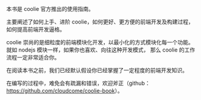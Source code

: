 本书是 coolie 官方推出的使用指南。

主要阐述了如何上手、进阶 coolie，如何更好、更方便的前端开发及构建过程，如何提高前端开发逼格。

coolie 崇尚的是细粒度的前端模块化开发，以最小化的方式模块化每一个功能。就如 nodejs 模块一样，如果你也喜欢、向往这种开发模式，
那么 coolie 的工作流程一定非常适合你。

在阅读本书之前，我们已经默认假设你已经掌握了一定程度的前端开发知识。

在编写的过程中，难免会有疏漏和错误，欢迎斧正（github：<https://github.com/cloudcome/coolie-book>）。
